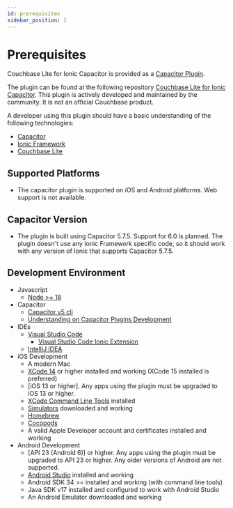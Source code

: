 ```yaml
---
id: prerequisites
sidebar_position: 1
---
```


# Prerequisites

Couchbase Lite for Ionic Capacitor is provided as a [Capacitor Plugin](https://capacitorjs.com/docs/plugins/creating-plugins).

The plugin can be found at the following repository [Couchbase Lite for Ionic Capacitor](https://github.com/Couchbase-Ecosystem/cbl-ionic).  This plugin is actively developed and maintained by the community.  It is not an official Couchbase product.  

A developer using this plugin should have a basic understanding of the following technologies:
- [Capacitor](https://capacitorjs.com/docs)
- [Ionic Framework](https://ionicframework.com/docs)
- [Couchbase Lite](https://docs.couchbase.com/couchbase-lite/current/index.html)

## Supported Platforms
- The capacitor plugin is supported on iOS and Android platforms.  Web support is not available.

## Capacitor Version
- The plugin is built using Capacitor 5.7.5.  Support for 6.0 is planned. The plugin doesn't use any Ionic Framework specific code, so it should work with any version of Ionic that supports Capacitor 5.7.5. 

## Development Environment
- Javascript
    - [Node >= 18](https://formulae.brew.sh/formula/node@18)
- Capacitor
    - [Capacitor v5 cli](https://capacitorjs.com/docs/getting-started)
    - [Understanding on Capacitor Plugins Development](https://capacitorjs.com/docs/plugins/creating-plugins)
- IDEs
    - [Visual Studio Code](https://code.visualstudio.com/download)
        - [Visual Studio Code Ionic Extension](https://capacitorjs.com/docs/vscode/getting-started)
    - [IntelliJ IDEA](https://www.jetbrains.com/idea/download/)
- iOS Development
    - A modern Mac 
    - [XCode 14](https://developer.apple.com/xcode/) or higher installed and working (XCode 15 installed is preferred)
    - [iOS 13 or higher].  Any apps using the plugin must be upgraded to iOS 13 or higher.
    - [XCode Command Line Tools](https://developer.apple.com/download/more/) installed 
    - [Simulators](https://developer.apple.com/documentation/safari-developer-tools/installing-xcode-and-simulators) downloaded and working
    - [Homebrew](https://brew.sh/) 
    - [Cocopods](https://formulae.brew.sh/formula/cocoapods)
    - A valid Apple Developer account and certificates installed and working
- Android Development
    - [API 23 (Android 6)] or higher.  Any apps using the plugin must be upgraded to API 23 or higher.  Any older versions of Android are not supported.
    - [Android Studio](https://developer.android.com/studio?gad_source=1&gclid=CjwKCAjwzN-vBhAkEiwAYiO7oALYfxbMYW_zkuYoacS9TX16aItdvLYe6GB7_j1QwvXBjFDRkawfUBoComcQAvD_BwE&gclsrc=aw.ds) installed and working
    - Android SDK 34 >= installed and working (with command line tools)
    - Java SDK v17 installed and configured to work with Android Studio
    - An Android Emulator downloaded and working 